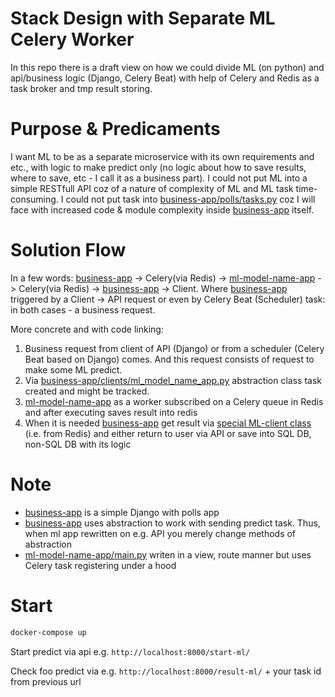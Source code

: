 # Stack Design with Separate ML Celery Worker
In this repo there is a draft view on how we could divide ML (on python) and api/business logic (Django, Celery Beat) 
with help of Celery and Redis as a task broker and tmp result storing.

# Purpose & Predicaments
I want ML to be as a separate microservice with its own requirements and etc., with logic to make predict only 
(no logic about how to save results, where to save, etc - I call it as a business part). 
I could not put ML into a simple RESTfull API coz of a nature of complexity of ML and ML task time-consuming. I could not
put task into [business-app/polls/tasks.py](business-app/polls/tasks.py) coz I will face with increased code & module 
complexity inside [business-app](business-app) itself.

# Solution Flow
In a few words: [business-app](business-app) -> Celery(via Redis) -> [ml-model-name-app](ml-model-name-app) -> Celery(via Redis) -> [business-app](business-app) -> Client.
Where [business-app](business-app) triggered by a Client -> API request or even by Celery Beat (Scheduler) task: in both cases - a business request.

More concrete and with code linking:
1. Business request from client of API (Django) or from a scheduler (Celery Beat based on Django) comes. 
And this request consists of request to make some ML predict.
2. Via [business-app/clients/ml_model_name_app.py](business-app/clients/ml_model_name_app.py) abstraction class task 
created and might be tracked.
3. [ml-model-name-app](ml-model-name-app) as a worker subscribed on a Celery queue in Redis and after executing saves result into redis
4. When it is needed [business-app](business-app) get result via [special ML-client class](https://github.com/AlcibiadesCleinias/stack-design-with-separate-ml-celery-worker/blob/main/business-app/clients/ml_model_name_app.py#L19) (i.e. from Redis) and either return to user via API or save into SQL DB, 
non-SQL DB with its logic

# Note
- [business-app](business-app) is a simple Django with polls app
- [business-app](business-app) uses abstraction to work with sending predict task. Thus, when ml app rewritten on e.g. API
you merely change methods of abstraction
- [ml-model-name-app/main.py](ml-model-name-app/main.py) writen in a view, route manner but uses Celery task registering under a hood 

# Start
```bash
docker-compose up
```

Start predict via api e.g. `http://localhost:8000/start-ml/`

Check foo predict via e.g. `http://localhost:8000/result-ml/` + your task id from previous url
